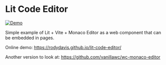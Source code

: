 # Lit Code Editor

[![Demo](https://github.com/rodydavis/lit-code-editor/actions/workflows/ci.yml/badge.svg)](https://github.com/rodydavis/lit-code-editor/actions/workflows/ci.yml)

Simple example of Lit + Vite + Monaco Editor as a web component that can be embedded in pages.

Online demo: https://rodydavis.github.io/lit-code-editor/

Another version to look at: https://github.com/vanillawc/wc-monaco-editor
